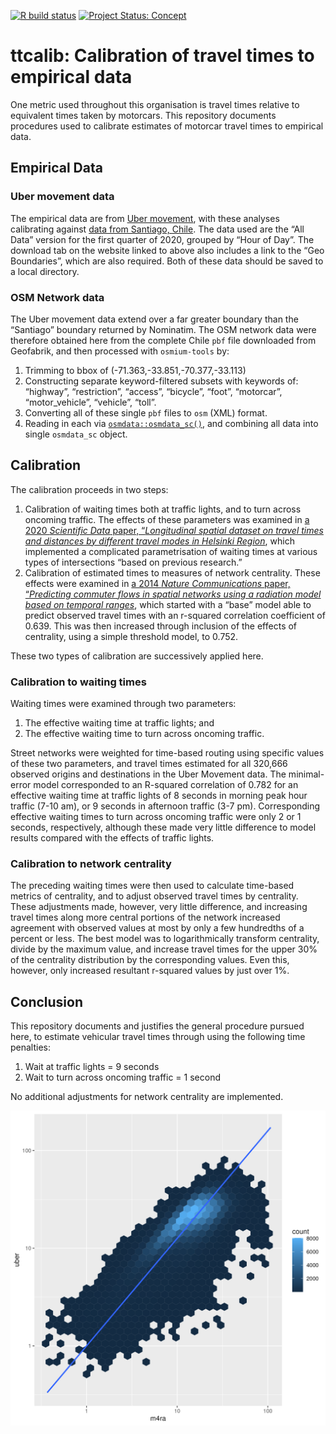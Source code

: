[![R build
status](https://github.com/UrbanAnalyst/ttcalib/workflows/R-CMD-check/badge.svg)](https://github.com/UrbanAnalyst/ttcalib/actions?query=workflow%3AR-CMD-check)
[![Project Status:
Concept](https://www.repostatus.org/badges/latest/concept.svg)](https://www.repostatus.org/#concept)

# ttcalib: Calibration of travel times to empirical data

One metric used throughout this organisation is travel times relative to
equivalent times taken by motorcars. This repository documents
procedures used to calibrate estimates of motorcar travel times to
empirical data.

## Empirical Data

### Uber movement data

The empirical data are from [Uber movement](https://movement.uber.com/),
with these analyses calibrating against [data from Santiago,
Chile](https://movement.uber.com/explore/santiago/travel-times?lang=en-US).
The data used are the “All Data” version for the first quarter of 2020,
grouped by “Hour of Day”. The download tab on the website linked to
above also includes a link to the “Geo Boundaries”, which are also
required. Both of these data should be saved to a local directory.

### OSM Network data

The Uber movement data extend over a far greater boundary than the
“Santiago” boundary returned by Nominatim. The OSM network data were
therefore obtained here from the complete Chile `pbf` file downloaded
from Geofabrik, and then processed with `osmium-tools` by:

1.  Trimming to bbox of (-71.363,-33.851,-70.377,-33.113)
2.  Constructing separate keyword-filtered subsets with keywords of:
    “highway”, “restriction”, “access”, “bicycle”, “foot”, “motorcar”,
    “motor_vehicle”, “vehicle”, “toll”.
3.  Converting all of these single `pbf` files to `osm` (XML) format.
4.  Reading in each via
    [`osmdata::osmdata_sc()`](https://docs.ropensci.org/osmdata/reference/osmdata_sc.html),
    and combining all data into single `osmdata_sc` object.

## Calibration

The calibration proceeds in two steps:

1.  Calibration of waiting times both at traffic lights, and to turn
    across oncoming traffic. The effects of these parameters was
    examined in [a 2020 *Scientific Data* paper, “*Longitudinal spatial
    dataset on travel times and distances by different travel modes in
    Helsinki
    Region*](https://www.nature.com/articles/s41597-020-0413-y), which
    implemented a complicated parametrisation of waiting times at
    various types of intersections “based on previous research.”
2.  Calibration of estimated times to measures of network centrality.
    These effects were examined in [a 2014 *Nature Communications*
    paper, “*Predicting commuter flows in spatial networks using a
    radiation model based on temporal
    ranges*](https://www.nature.com/articles/ncomms6347), which started
    with a “base” model able to predict observed travel times with an
    r-squared correlation coefficient of 0.639. This was then increased
    through inclusion of the effects of centrality, using a simple
    threshold model, to 0.752.

These two types of calibration are successively applied here.

### Calibration to waiting times

Waiting times were examined through two parameters:

1.  The effective waiting time at traffic lights; and
2.  The effective waiting time to turn across oncoming traffic.

Street networks were weighted for time-based routing using specific
values of these two parameters, and travel times estimated for all
320,666 observed origins and destinations in the Uber Movement data. The
minimal-error model corresponded to an R-squared correlation of 0.782
for an effective waiting time at traffic lights of 8 seconds in morning
peak hour traffic (7-10 am), or 9 seconds in afternoon traffic (3-7 pm).
Corresponding effective waiting times to turn across oncoming traffic
were only 2 or 1 seconds, respectively, although these made very little
difference to model results compared with the effects of traffic lights.

### Calibration to network centrality

The preceding waiting times were then used to calculate time-based
metrics of centrality, and to adjust observed travel times by
centrality. These adjustments made, however, very little difference, and
increasing travel times along more central portions of the network
increased agreement with observed values at most by only a few
hundredths of a percent or less. The best model was to logarithmically
transform centrality, divide by the maximum value, and increase travel
times for the upper 30% of the centrality distribution by the
corresponding values. Even this, however, only increased resultant
r-squared values by just over 1%.

## Conclusion

This repository documents and justifies the general procedure pursued
here, to estimate vehicular travel times through using the following
time penalties:

1.  Wait at traffic lights = 9 seconds
2.  Wait to turn across oncoming traffic = 1 second

No additional adjustments for network centrality are implemented.

![](man/figures/correlation.png)
